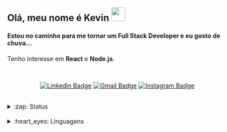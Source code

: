 ## Olá, meu nome é Kevin <img src="https://media.giphy.com/media/hvRJCLFzcasrR4ia7z/giphy.gif" width=32>

#### Estou no caminho para me tornar um Full Stack Developer e eu gosto de chuva...

Tenho interesse em <strong>React</strong> e <strong>Node.js</strong>. 

<br>

<div align="center">

  [![Linkedin Badge](https://img.shields.io/badge/-LinkedIn-blue?style=flat&logo=Linkedin&logoColor=white&link=https://www.linkedin.com/in/kevin-candeloni-ab9507215/)](https://www.linkedin.com/in/kevin-candeloni-ab9507215/)
  [![Gmail Badge](https://img.shields.io/badge/-Gmail-c14438?style=flat&logo=Gmail&logoColor=white&link=mailto:kcandeloni@gmail.com)](mailto:kcandeloni@gmail.com)
  [![Instagram Badge](https://img.shields.io/badge/-Instagram-C13584?style=flat&labelColor=C13584&logo=instagram&logoColor=white&link=https://www.instagram.com/kevincandeloni/)](https://www.instagram.com/kevincandeloni/)

</div>

<br>

<details>
  <summary>:zap: Status</summary>
  
<div align="center">

<img src="https://github-readme-stats.vercel.app/api?username=kcandeloni&count_private=true&show_icons=true&theme=dracula" width=380>

</div>

</details>

<br>


<details>
  <summary>:heart_eyes: Linguagens</summary>

<div align="center">

  [![Top Langs](https://github-readme-stats.vercel.app/api/top-langs/?username=kcandeloni&layout=compact&theme=dracula)](https://github.com/kcandeloni/github-readme-stats)
  
</div>

</details>
